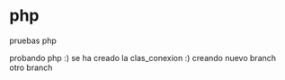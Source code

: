 # php
pruebas php

probando php :) 
se ha creado la clas_conexion :)
creando nuevo branch
otro  branch